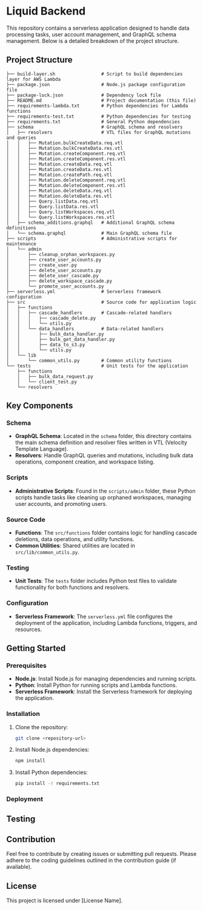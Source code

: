# Liquid Backend

This repository contains a serverless application designed to handle data processing tasks, user account management, and GraphQL schema management. Below is a detailed breakdown of the project structure.

## Project Structure

```
├── build-layer.sh                 # Script to build dependencies layer for AWS Lambda
├── package.json                   # Node.js package configuration file
├── package-lock.json              # Dependency lock file
├── README.md                      # Project documentation (this file)
├── requirements-lambda.txt        # Python dependencies for Lambda functions
├── requirements-test.txt          # Python dependencies for testing
├── requirements.txt               # General Python dependencies
├── schema                         # GraphQL schema and resolvers
│   ├── resolvers                  # VTL files for GraphQL mutations and queries
│   │   ├── Mutation.bulkCreateData.req.vtl
│   │   ├── Mutation.bulkCreateData.res.vtl
│   │   ├── Mutation.createComponent.req.vtl
│   │   ├── Mutation.createComponent.res.vtl
│   │   ├── Mutation.createData.req.vtl
│   │   ├── Mutation.createData.res.vtl
│   │   ├── Mutation.createPath.req.vtl
│   │   ├── Mutation.deleteComponent.req.vtl
│   │   ├── Mutation.deleteComponent.res.vtl
│   │   ├── Mutation.deleteData.req.vtl
│   │   ├── Mutation.deleteData.res.vtl
│   │   ├── Query.listData.req.vtl
│   │   ├── Query.listData.res.vtl
│   │   ├── Query.listWorkspaces.req.vtl
│   │   └── Query.listWorkspaces.res.vtl
│   ├── schema_additions.graphql   # Additional GraphQL schema definitions
│   └── schema.graphql             # Main GraphQL schema file
├── scripts                        # Administrative scripts for maintenance
│   └── admin
│       ├── cleanup_orphan_workspaces.py
│       ├── create_user_accounts.py
│       ├── create_user.py
│       ├── delete_user_accounts.py
│       ├── delete_user_cascade.py
│       ├── delete_workspace_cascade.py
│       └── promote_user_accounts.py
├── serverless.yml                 # Serverless framework configuration
├── src                            # Source code for application logic
│   ├── functions
│   │   ├── cascade_handlers       # Cascade-related handlers
│   │   │   ├── cascade_delete.py
│   │   │   └── utils.py
│   │   └── data_handlers          # Data-related handlers
│   │       ├── bulk_data_handler.py
│   │       ├── bulk_get_data_handler.py
│   │       ├── data_to_s3.py
│   │       └── utils.py
│   └── lib
│       └── common_utils.py        # Common utility functions
└── tests                          # Unit tests for the application
    ├── functions
    │   ├── bulk_data_request.py
    │   └── client_test.py
    └── resolvers
```

## Key Components

### Schema
- **GraphQL Schema**: Located in the `schema` folder, this directory contains the main schema definition and resolver files written in VTL (Velocity Template Language).
- **Resolvers**: Handle GraphQL queries and mutations, including bulk data operations, component creation, and workspace listing.

### Scripts
- **Administrative Scripts**: Found in the `scripts/admin` folder, these Python scripts handle tasks like cleaning up orphaned workspaces, managing user accounts, and promoting users.

### Source Code
- **Functions**: The `src/functions` folder contains logic for handling cascade deletions, data operations, and utility functions.
- **Common Utilities**: Shared utilities are located in `src/lib/common_utils.py`.

### Testing
- **Unit Tests**: The `tests` folder includes Python test files to validate functionality for both functions and resolvers.

### Configuration
- **Serverless Framework**: The `serverless.yml` file configures the deployment of the application, including Lambda functions, triggers, and resources.

## Getting Started

### Prerequisites
- **Node.js**: Install Node.js for managing dependencies and running scripts.
- **Python**: Install Python for running scripts and Lambda functions.
- **Serverless Framework**: Install the Serverless framework for deploying the application.

### Installation
1. Clone the repository:
   ```bash
   git clone <repository-url>
   ```
2. Install Node.js dependencies:
   ```bash
   npm install
   ```
3. Install Python dependencies:
   ```bash
   pip install -r requirements.txt
   ```

### Deployment

## Testing

## Contribution
Feel free to contribute by creating issues or submitting pull requests. Please adhere to the coding guidelines outlined in the contribution guide (if available).

## License
This project is licensed under [License Name].

